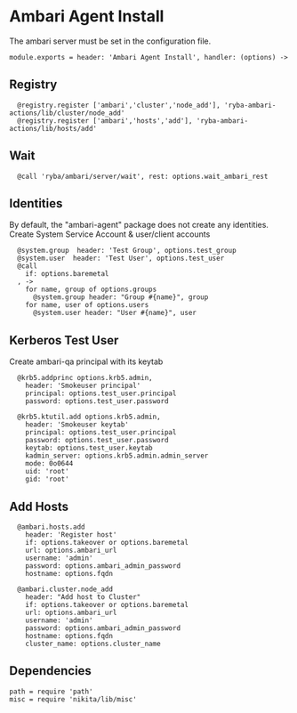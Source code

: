 # Ambari Agent Install

The ambari server must be set in the configuration file.

    module.exports = header: 'Ambari Agent Install', handler: (options) ->

## Registry

      @registry.register ['ambari','cluster','node_add'], 'ryba-ambari-actions/lib/cluster/node_add'
      @registry.register ['ambari','hosts','add'], 'ryba-ambari-actions/lib/hosts/add'

## Wait

      @call 'ryba/ambari/server/wait', rest: options.wait_ambari_rest


## Identities

By default, the "ambari-agent" package does not create any identities.
Create System Service Account & user/client accounts

      @system.group  header: 'Test Group', options.test_group
      @system.user  header: 'Test User', options.test_user
      @call
        if: options.baremetal
      , ->
        for name, group of options.groups
          @system.group header: "Group #{name}", group
        for name, user of options.users
          @system.user header: "User #{name}", user

## Kerberos Test User
Create ambari-qa principal with its keytab

      @krb5.addprinc options.krb5.admin,
        header: 'Smokeuser principal'
        principal: options.test_user.principal
        password: options.test_user.password
        
      @krb5.ktutil.add options.krb5.admin,
        header: 'Smokeuser keytab'
        principal: options.test_user.principal
        password: options.test_user.password
        keytab: options.test_user.keytab
        kadmin_server: options.krb5.admin.admin_server
        mode: 0o0644
        uid: 'root'
        gid: 'root'

## Add Hosts

      @ambari.hosts.add
        header: 'Register host'
        if: options.takeover or options.baremetal
        url: options.ambari_url
        username: 'admin'
        password: options.ambari_admin_password
        hostname: options.fqdn

      @ambari.cluster.node_add
        header: "Add host to Cluster"
        if: options.takeover or options.baremetal
        url: options.ambari_url
        username: 'admin'
        password: options.ambari_admin_password
        hostname: options.fqdn
        cluster_name: options.cluster_name

## Dependencies

    path = require 'path'
    misc = require 'nikita/lib/misc'
